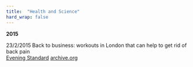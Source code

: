 ```yaml
---
title:  "Health and Science"
hard_wrap: false
---
```


**2015**

23/2/2015 Back to business: workouts in London that can help to get rid of back pain <br/>
[Evening Standard](https://www.standard.co.uk/lifestyle/health/back-to-business-workouts-in-london-that-can-help-to-get-rid-of-back-pain-10065838.html) [archive.org](http://web.archive.org/web/20150401020515/https://www.standard.co.uk/lifestyle/health/back-to-business-workouts-in-london-that-can-help-to-get-rid-of-back-pain-10065838.html)

